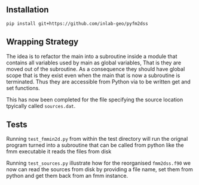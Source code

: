 
## Installation

```
pip install git+https://github.com/inlab-geo/pyfm2dss
```

## Wrapping Strategy

The idea is to refactor the main into a subroutine inside a module that contains all
variables used by main as global variables, That is they are moved out of the subroutine.
As a consequence they should have global scope that is they exist even when the main that
is now a subroutine is terminated. Thus they are accessible from Python via to be written 
get and set functions.

This has now been completed for the  file specifying the source location tpyically called 
`sources.dat`. 

## Tests

Running `test_fmmin2d.py` from within the test directory will run the orignal program 
turned into a subroutine that can be called from python like the fmm executable it reads 
the files from disk

Running `test_sources.py` illustrate how for the reorganised `fmm2dss.f90` we now can
read the sources from disk by providing a file name, set them from python and get 
them back from an fmm instance.
